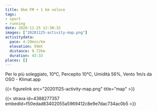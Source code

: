 ```yaml
---
title: 6km FM + 1 km veloce
tags:
- sport
- running
date: 2020-11-25 12:30:32
images: ["20201125-activity-map.png"]
activitydata:
  pace: 4:29min/km
  elevation: 59mt
  distance: 9.72km
  duration: 43:33
places: []
---
```


Per lo più soleggiato, 10°C, Percepito 10°C, Umidità 56%, Vento 1m/s da OSO - Klimat.app

<!--more-->



{{< figurelink src="20201125-activity-map.png" title="map" >}}


{{< strava id=4388277357 embedId=f50edad83402055a5969412c8e9e7dac734ac0b5 >}}

